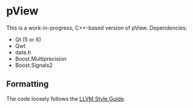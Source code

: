 # pView
This is a work-in-progress, C++-based version of pView.
Dependencies:
* Qt (5 or 6)
* Qwt
* date.h
* Boost.Multiprecision
* Boost.Signals2

## Formatting
The code loosely follows the [LLVM Style Guide](https://llvm.org/docs/CodingStandards.html).
